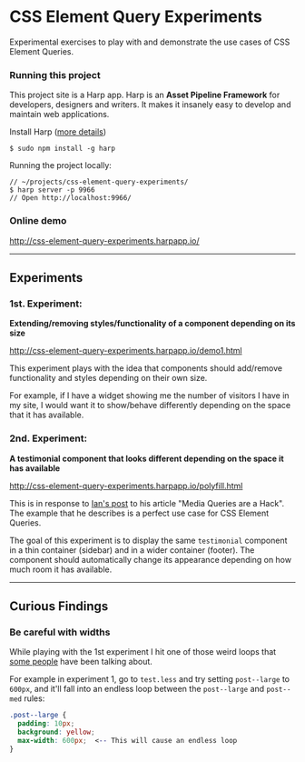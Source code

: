 # CSS Element Query Experiments

Experimental exercises to play with and demonstrate the use cases of CSS Element Queries.

### Running this project

This project site is a Harp app. Harp is an __Asset Pipeline Framework__ for developers, designers and writers. It makes it insanely easy to develop and maintain web applications.

Install Harp ([more details](http://harpjs.com/))

```
$ sudo npm install -g harp
```

Running the project locally:

```
// ~/projects/css-element-query-experiments/
$ harp server -p 9966
// Open http://localhost:9966/
```

### Online demo

http://css-element-query-experiments.harpapp.io/

---

## Experiments

### 1st. Experiment:

__Extending/removing styles/functionality of a component depending on its size__

http://css-element-query-experiments.harpapp.io/demo1.html

This experiment plays with the idea that components should add/remove functionality and styles depending on their own size.

For example, if I have a widget showing me the number of visitors I have in my site, I would want it to show/behave differently depending on the space that it has available.

### 2nd. Experiment:

__A testimonial component that looks different depending on the space it has available__

http://css-element-query-experiments.harpapp.io/polyfill.html

This is in response to [Ian's post](http://ianstormtaylor.com/media-queries-are-a-hack/) to his article "Media Queries are a Hack". The example that he describes is a perfect use case for CSS Element Queries.

The goal of this experiment is to display the same `testimonial` component in a thin container (sidebar) and in a wider container (footer). The component should automatically change its appearance depending on how much room it has available.

---

## Curious Findings

### Be careful with widths
While playing with the 1st experiment I hit one of those weird loops that [some people](http://www.xanthir.com/b4PR0) have been talking about.

For example in experiment 1, go to `test.less` and try setting `post--large` to `600px`, and it'll fall into an endless loop between the `post--large` and `post--med` rules:

```css
.post--large {
  padding: 10px;
  background: yellow;
  max-width: 600px;  <-- This will cause an endless loop
}
```